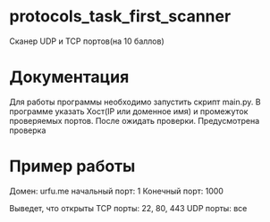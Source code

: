 # protocols_task_first_scanner

Сканер UDP и TCP портов(на 10 баллов)

# Документация
Для работы программы необходимо запустить скрипт main.py. В программе указать Хост(IP или доменное имя) и промежуток проверяемых портов. После ожидать проверки.
Предусмотрена проверка



# Пример работы
  Домен: urfu.me
  начальный порт: 1
  Конечный порт: 1000

  Выведет, что открыты TCP порты: 22, 80, 443
                       UDP порты: все 
